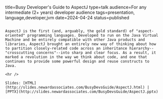 title=Busy Developer's Guide to AspectJ
type=talk
audience=For any intermediate (2+ years) developer audience
tags=presentation, language,developer,jvm
date=2024-04-24
status=published
~~~~~~

AspectJ is the first (and, arguably, the gold standard) of "aspect-oriented" programming languages. Developed to run on the Java Virtual Machine and be entirely compatible with other Java products and libraries, AspectJ brought an entirely new way of thinking about how to partition closely-related code across an inheritance hierarchy--"crosscutting concerns"--into sharp and clear focus. As a result, it marked a revolution in the way we think about code, and one that continues to provide some powerful design and reuse constructs to Java.
    
<hr />

Slides: [HTML](http://slides.newardassociates.com/BusyDevsGuide/AspectJ.html) | [PPTX](http://slides.newardassociates.com/BusyDevsGuide/AspectJ.pptx)
